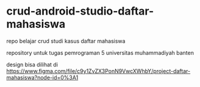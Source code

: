 # crud-android-studio-daftar-mahasiswa
repo belajar crud studi kasus daftar mahasiswa

repository untuk tugas pemrograman 5
universitas muhammadiyah banten

design bisa dilihat di
https://www.figma.com/file/c9y1ZvZX3PonN9VwcXWhbY/project-daftar-mahasiswa?node-id=0%3A1

